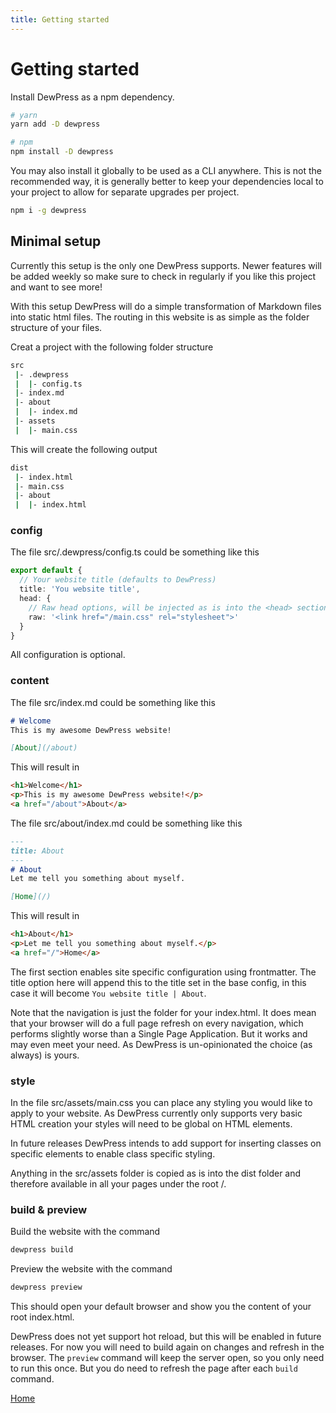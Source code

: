 ```yaml
---
title: Getting started
---
```

# Getting started
Install DewPress as a npm dependency.

```bash
# yarn
yarn add -D dewpress

# npm
npm install -D dewpress
```

You may also install it globally to be used as a CLI anywhere. This is not the recommended way, it is generally better
to keep your dependencies local to your project to allow for separate upgrades per project.
```bash
npm i -g dewpress
```

## Minimal setup
Currently this setup is the only one DewPress supports. Newer features will be added weekly so make sure to
check in regularly if you like this project and want to see more!

With this setup DewPress will do a simple transformation of Markdown files into static html files. The routing
in this website is as simple as the folder structure of your files.

Creat a project with the following folder structure
```bash
src
 |- .dewpress
 |  |- config.ts
 |- index.md
 |- about
 |  |- index.md
 |- assets
 |  |- main.css   
```

This will create the following output
```bash
dist
 |- index.html
 |- main.css
 |- about
 |  |- index.html
```

### config
The file src/.dewpress/config.ts could be something like this
```typescript
export default {
  // Your website title (defaults to DewPress)
  title: 'You website title',
  head: {
    // Raw head options, will be injected as is into the <head> section of all generated html files
    raw: '<link href="/main.css" rel="stylesheet">'
  }
}
```

All configuration is optional.

### content
The file src/index.md could be something like this
```markdown
# Welcome
This is my awesome DewPress website!

[About](/about)
```

This will result in
```html
<h1>Welcome</h1>
<p>This is my awesome DewPress website!</p>
<a href="/about">About</a>
```

The file src/about/index.md could be something like this
```markdown
---
title: About
---
# About
Let me tell you something about myself.

[Home](/)
```

This will result in
```html
<h1>About</h1>
<p>Let me tell you something about myself.</p>
<a href="/">Home</a>
```

The first section enables site specific configuration using frontmatter. The title option here will append
this to the title set in the base config, in this case it will become `You website title | About`.

Note that the navigation is just the folder for your index.html. It does mean that your browser will do a full
page refresh on every navigation, which performs slightly worse than a Single Page Application. 
But it works and may even meet your need. As DewPress is un-opinionated the choice (as always) is yours.

### style
In the file src/assets/main.css you can place any styling you would like to apply to your website. As DewPress
currently only supports very basic HTML creation your styles will need to be global on HTML elements.

In future releases DewPress intends to add support for inserting classes on specific elements to enable
class specific styling.

Anything in the src/assets folder is copied as is into the dist folder and therefore available in all
your pages under the root /.

### build & preview
Build the website with the command

```bash
dewpress build
```

Preview the website with the command
```bash
dewpress preview
```

This should open your default browser and show you the content of your root index.html.

DewPress does not yet support hot reload, but this will be enabled in future releases. For now you will
need to build again on changes and refresh in the browser. The `preview` command will keep the server open, so
you only need to run this once. But you do need to refresh the page after each `build` command.

[Home](/)

